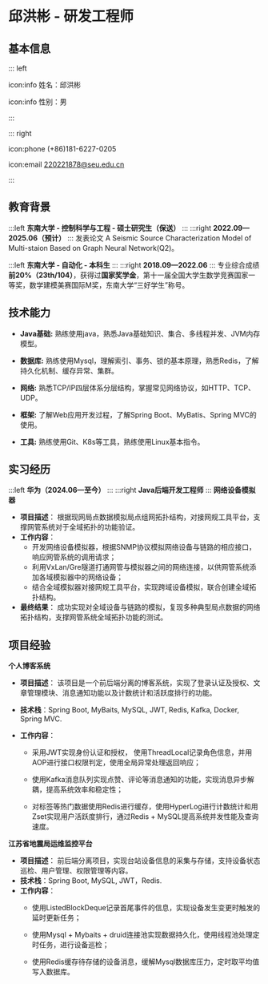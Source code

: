 # 邱洪彬 - 研发工程师

## 基本信息

::: left

icon:info 姓名：邱洪彬

icon:info 性别：男

:::

::: right

icon:phone (+86)181-6227-0205

icon:email [220221878@seu.edu.cn](mailto:220221878@seu.edu.cn)

<!--

**求职意向：研发工程师**

**期望城市：杭州/上海/南京/北京**-->
:::

## 教育背景

:::left
**东南大学 - 控制科学与工程 - 硕士研究生（保送）**
:::
:::right
**2022.09—2025.06（预计）**
:::
发表论文 A Seismic Source Characterization Model of Multi-staion Based on Graph Neural Network(Q2)。

:::left
**东南大学 - 自动化 - 本科生**
:::
:::right
**2018.09—2022.06**
:::
专业综合成绩**前20\%（23th/104）**，获得过**国家奖学金**，第十一届全国大学生数学竞赛国家一等奖，数学建模美赛国际M奖，东南大学“三好学生”称号。

## 技术能力

- **Java基础:** 熟练使用java，熟悉Java基础知识、集合、多线程并发、JVM内存模型。

- **数据库:** 熟练使用Mysql，理解索引、事务、锁的基本原理，熟悉Redis，了解持久化机制、缓存异常、集群。

- **网络:** <!--熟悉TCP/IP四层体系分层结构，掌握常见网络协议，如HTTP、TCP、 UDP等。-->熟悉TCP/IP四层体系分层结构，掌握常见网络协议，如HTTP、TCP、 UDP。

- **框架:** <!--了解Web应用开发过程，了解Spring Boot、MyBatis、Spring MVC开发流程。-->了解Web应用开发过程，了解Spring Boot、MyBatis、Spring MVC的使用。

- **工具:** <!--熟悉Git、Nginx等工具的使用，了解Linux基本指令及操作系统相关知识。-->熟练使用Git、K8s等工具，熟练使用Linux基本指令。

<!--（1：什么是内存碎片，如何解决？
内存碎片是由内存的申请和释放产生的，通常分为下面两种：内部内存碎片(Internal Memory Fragmentation，简称为内存碎片)：已经分配给进程使用但未被使用的内存。导致内部内存碎片的主要原因是，当采用固定比例比如 2 的幂次方进行内存分配时，进程所分配的内存可能会比其实际所需要的大。举个例子，一个进程只需要 65 字节的内存，但为其分配了 128（2^7） 大小的内存，那 63 字节的内存就成为了内部内存碎片。外部内存碎片(External Memory Fragmentation，简称为外部碎片)：由于未分配的连续内存区域太小，以至于不能满足任意进程所需要的内存分配请求，这些小片段且不连续的内存空间被称为外部碎片。也就是说，外部内存碎片指的是那些并未分配给进程但又不能使用的内存。分段机制容易出现外部内存碎片，即在段与段之间留下碎片空间(不足以映射给虚拟地址空间中的段)。分页机制解决了外部内存碎片的问题，但仍然可能会出现内部内存碎片。
  2：TCP如何实现可靠传输？
1. 基于数据块传输：应用数据被分割成 TCP 认为最适合发送的数据块，再传输给网络层，数据块被称为报文段或段。
2. 对失序数据包重新排序以及去重：TCP 为了保证不发生王包，就给每个包一个序列号，有了序列号能够将接收到的数据根据序列号排序，并且去掉重复序列号的数据就可以实现数据包去重。
3. 校验和 : TCP 将保持它首部和数据的检验和。这是一个端到端的检验和，目的是检测数据在传输过程中的任何变化。如果收到段的检验和有差错，TCP 将王弃这个报文段和不确认收到此报文段。
4. 重传机制 : 在数据包丟失或延迟的情况下，重新发送数据包，直到收到对方的确认应答 (ACK)。TCP 重传机制主要有：基于计时器的重传（也就是超时重传）、快速重传（基于接收端的反馈信息来引发重传)、SACK（在快速重传的基础上，返回最近收到的报文段的序列号范围，这样客户端就知道，哪些数据包已经到达服务器了)、D-SACK (重复 SACK，在 SACK 的基础上，额外携带信息，告知发送方有哪些数据包自己重复接收了)。关于重传机制的详细介绍，可以查看详解 TCP 超时与重传机制匹这篇文章。
5. 流量控制 : TCP 连接的每一方都有固定大小的缓冲空间，TCP 的接收端只允许发送端发送接收端缓冲区能接纳的数据。当接收方来不及处理发送方的数据，能提示发送方降低发送的速率，防止包丟失。TCP 使用的流量控制协议是可变大小的滑动窗口协议 (TCP 利用滑动窗口实现流量控制)。
6. 拥塞控制: 当网络拥塞时，减少数据的发送。TCP 在发送数据的时候，需要考虑两个因素: 一是接收方的接收能力，二是网络的拥塞程度。接收方的接收能力由滑动窗口表示，表示接收方还有多少缓冲区可以用来接收数据。网络的拥塞程度由拥塞窗口表示，它是发送方根据网络状况自己维护的一个值，表示发送方认为可以在网络中传输的数据量。发送方发送数据的大小是滑动窗口和拥塞窗口的最小值，这样可以保证发送方既不会超过接收方的接收能力，也不会造成网络的过度拥塞。
   3、Redis 为什么这么快？
   Redis 内部做了非常多的性能优化，比较重要的有下面 3 点：Redis 基于内存，内存的访问速度是磁盘的上千倍；Redis 基于 Reactor 模式设计开发了一套高效的事件处理模型，主要是单线程事件循环和 IO 多路复用（Redis 线程模式后面会详细介绍到）；Redis 内置了多种优化过后的数据类型/结构实现，性能非常高。
   ）-->
## 实习经历

:::left
**华为（2024.06—至今）**
:::
:::right
**Java后端开发工程师**
:::
**网络设备模拟器**
- **项目描述**：
根据现网局点数据模拟局点组网拓扑结构，对接网规工具平台，支撑网管系统对于全域拓扑的功能验证。
- **工作内容**：
   - 开发网络设备模拟器，根据SNMP协议模拟网络设备与链路的相应接口，响应网管系统的调用请求；
   - 利用VxLan/Gre隧道打通网管与模拟器之间的网络连接，以供网管系统添加各域模拟器中的网络设备；
   - 结合全域模拟器对接网规工具平台，实现跨域设备模拟，联合创建全域拓扑结构。
- **最终结果**：
	成功实现对全域设备与链路的模拟，复现多种典型局点数据的网络拓扑结构，支撑网管系统全域拓扑功能的测试。

## 项目经验

**个人博客系统**

- **项目描述**：
  该项目是一个前后端分离的博客系统，实现了登录认证及授权、文章管理模块、消息通知功能以及计数统计和活跃度排行的功能。

- **技术栈**：Spring Boot, MyBaits, MySQL, JWT, Redis, Kafka, Docker, Spring MVC.

- **工作内容**：
  
  - 采用JWT实现身份认证和授权， 使用ThreadLocal记录角色信息，并用AOP进行接口权限判定，使用全局异常处理返回响应；
    
    <!--使用jwt在客户端存储用户的id和权限等信息，当服务端收到请求时，拦截其中的token并解析，利用密钥重新生成签名，对比签名是否一致进行身份认证，使用AOP切面编程实现权限判定，在权限方法处设置切点，在Threadlocal中存储从token中解析到的当前用户的权限信息，在切面中判定是否符合需要的权限。ThreadLocal和ConcurrentHashMap区别，threadlocal通过复制线程副本保证线程安全，ConcurrentHashMap通过加锁保证线程安全。通过RBAC模型进行管理各种权限，游客、管理员、vip-->
    
    <!-- - 使用MySQL实现帖子、评论、目录、标签等博客业务的创建、删除、查询等功能；根据用户关系和业务关系设计了不同的库表，对于用户权限设计了用户表角色表和权限表，相互关联进行权限控制，对于用户点赞、评论等行为，设计用户操作表，使用用户关联表记录关注信息；对于文章相关的操作设计文章表、标签表、评论表等记录文章信息.-->
  
  - 使用Kafka消息队列实现点赞、评论等消息通知的功能，实现消息异步解耦，提高系统效率和稳定性；
    
    <!--当发生点赞和评论等事件时，利用AOP切面编程生产并发送对应的消息到KATKA主题中，利用kafkalisener注解监听kafka队列中相应的主题消息，监测到有消息产生后，解析消息并放入redis中，当用户查询时及时更新, 为了保证消息顺序性，-->
  
  - 对标签等热门数据使用Redis进行缓存，使用HyperLog进行计数统计和用Zset实现用户活跃度排行，通过Redis + MySQL提高系统并发性能及查询速度。
    
    <!--将文章标签等热点数据放到redis中进行缓存，当查询时直接从内存读取，提高读取速度；同时利用redis原子变量来实现用户在线统计，在用户请求建立连接时增加计数，断开时减少计数；对用户的评论、点赞等行为记录到redis中，用来进行幂等判断防止重复操作，赋予行为相应的分数，通过事件/监听机制更新redis的ZSET有序链表中的用户分数。为了保证缓存一致性，写操作时采用先更新数据库再删除缓存的策略。
    1、热门数据的检测
    2、变更活跃度时进行幂等检验，防止重复加分，通过与用户记录表中的记录过操作对比实现
    3、redis锁解决并发，通过最终一致性保证事务-->
    
    <!--（问题 1：如何提高系统并发呢？
    实现方式主要是将热点数据放入 Redis 缓存，比如文中的分类和标签，使用频率会非常高，因为这些数据不会经常变动，且后台配置完毕后，会实时存入缓存中，非常适合作为热点缓存，并对热点缓存设置失效时间，比如 30 分钟，可以作为 Redis 和 MySQL 不一致的兜底策略。
    问题 2：为什么可以用 Redis 实现计数和排行榜？如何实现？
    由于 Reids 的内存具有高性能和存储能力，并且实现原子性操作，所以非常适合用来做简单的计数统计，通常会使用 INCR 或者 INCRBY 来完成自增操作，就可以实现实时计数功能。
    问题 3：如何解决 MySQL 和 Redis 缓存的一致性问题呢？
    刚才说的通过增加缓存失效时间，如果缓存失效，会重新将 DB 数据持久化到缓存，可以解决两者不一致问题，但是这个只是兜底策略，但是在缓存未失效的这段时间，其实还是存在两者不一致的问题。
    其实对于两者的一致性问题，不可能完全解决，只能尽量去规避，我们使用的是“先写 MySQL，再删除 Redis”的方式，即先将数据写入 MySQL，再删除 Redis 数据的方式。
    不过这种方式也有个弊端，当同时有 2 个查询请求过来时，当缓存刚好失效，且写入 MySQL 和删除 Redis 中间出现较大时间间隔时，当第一次查询时，缓存还没有被删除，那么第一次查询的数据是旧值，第二个查询是在缓存删除之后，那么第二次查询是从 DB 获取，所以查询的是新值。
    由于第二次查询会回写到 Redis，所以后续的查询，两者都会保存一致，仅在一些极端情况下，会查询偶尔不一致的情况。）-->

**江苏省地震局运维监控平台**

- **项目描述**：
  前后端分离项目，实现台站设备信息的采集与存储，支持设备状态巡检、用户管理、权限管理等内容。
- **技术栈**：Spring Boot, MySQL, JWT，Redis.
- **工作内容**：
  - 使用ListedBlockDeque记录首尾事件的信息，实现设备发生变更时触发的延时更新任务；
  - 使用Mysql + Mybaits + druid连接池实现数据持久化，使用线程池处理定时任务，进行设备巡检；
    
    <!-- 使用注解指定线程池进行设备巡检任务，与设备间ping通，检测设备状态。-->
    
  - 使用Redis缓存待存储的设备消息，缓解Mysql数据库压力，定时取平均值写入数据库。
    
    <!-- 数据量过大，写入mysql时请求过多，在redis中进行存储，例如每分钟发送温度信息，则每十分钟写入平均温度。-->
    
<!--  

**校园订餐系统**

- **项目描述**：
  本项目是为校园餐饮定制的前后端分离的订餐系统，对员工、菜品，套餐等进行管理维护，发放优惠券，以及实现来单提醒和用户催单。

- **技术栈**：Spring Boot, MyBaits, Redis,  Nginx, Spring MVC, JWT.

- **工作内容**：-->

<!--- 使用MyBaits完成员工、分类、菜品及套餐模块的管理及增删改查等操作；-->

<!-- - 使用Redis缓存高频数据如分类菜品，并用Spring Cache优化代码，提高系统性能与响应速度；-->
  
  <!-- 使用redis缓存菜品、套餐等高频数据，并且使用redis作为spring cache的底层实现，利用spring cache注解简化代码。通过Springboot定时任务实现缓存预热，防止缓存雪崩。-->
  
<!--  - 使用乐观锁解决优惠券超卖问题，使用分布式锁解决一人一单问题，用布隆过滤器解决缓存穿透问题；-->
    
<!--  Redis分布式锁通过分段缓解高并发下的压力。利用redis的setnx命令来构造乐观锁，防止出现超卖现象，同时利用布隆过滤器判断数据是否存在，解决高并发情况下缓存穿透的问题。超卖现象可以通过悲观锁乐观锁实现，乐观锁性能更好，同时为保证成功率使乐观锁的条件判断为库存大于0。一人一单的问题可以通过加悲观锁解决，在服务多机情况下用分布式锁解决。 -->
  
<!--  - 通过WebSocket实现管理端与服务端的长连接，实现来单提醒与客户催单功能。 -->   
  
  <!-- 使用websocket应用层协议实现服务端与用户端的长连接全双工通信，当有用户下单及催单时，主动通知服务端进行处理。-->

<!--## 个人评价

- 本人乐观开朗、在校成绩优异、获得过多项荣誉与奖项，热爱运动，擅长篮球、羽毛球、健身等活动，责任心强，对工作认真负责，有合作精神，有与多人组队竞赛并担任队长的经验，与成员良好沟通，共创佳绩。-->

<!-- 自我介绍：面试官你好，我叫邱洪彬，目前是一名研二在读生，我本科就读于东南大学，研究生也是保送到东南大学。我在校期间成绩优异，获得过国家奖学金，也获得过东南大学”三好学生称号“。我积极参加竞赛，参加过全国大学生数学竞赛并获得国家一等奖，参加过美国大学生数学建模竞赛并获得国际M奖。我目前掌握Java编程语言，掌握Java基础、集合与并发的知识，掌握Mysql，redis数据库，也熟悉常见的网络通信协议和操作系统基础知识。我在校期间参与过导师合作的一些项目，也自己开发过一些项目。比如在我的个人博客系统项目上，我实现了用户的鉴定与授权，用户的消息通知和用户排行榜等功能。-->
